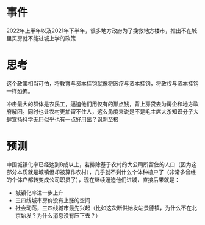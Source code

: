 # 事件
2022年上半年以及2021年下半年，很多地方政府为了挽救地方楼市，推出不在城里买房就不能进城上学的政策


# 思考
这个政策相当可怕，将教育与资本挂钩就像将医疗与资本挂钩，将政权与资本挂钩一样恐怖。

冲击最大的群体是农民工，逼迫他们用仅有的那点钱，背上房贷去为房企和地方政府解困。同时也让农村更加留不住人，这么角度来说是不是毛主席大杀知识分子大肆宣扬科学无用似乎也有一点好用出？讽刺至极


# 预测
中国城镇化率已经达到8成以上，若排除基于农村的大公司所留住的人口（因为这部分本质就是城镇但却被算作农村），几乎就不剩什么个体种植户了（非常多曾经的个体户都转变成公司职员了），现在继续逼迫他们进城，直接后果就是：
- 城镇化率进一步上升
- 三四线城市房价没有上涨的空间
- 社会动荡，三四线城市最先兴起（比如这次断供始发站景德镇，为什么不在北京始发？为什么消息没有压下去？）